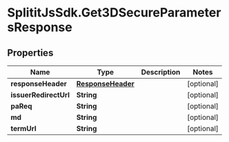 # SplititJsSdk.Get3DSecureParametersResponse

## Properties

Name | Type | Description | Notes
------------ | ------------- | ------------- | -------------
**responseHeader** | [**ResponseHeader**](ResponseHeader.md) |  | [optional] 
**issuerRedirectUrl** | **String** |  | [optional] 
**paReq** | **String** |  | [optional] 
**md** | **String** |  | [optional] 
**termUrl** | **String** |  | [optional] 



